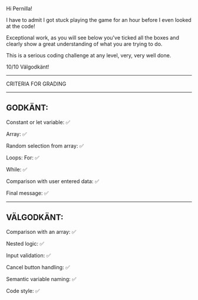 Hi Pernilla!

I have to admit I got stuck playing the game for an hour before I even looked at the code!

Exceptional work, as you will see below you've ticked all the boxes and clearly show a great understanding of what you are trying to do.

This is a serious coding challenge at any level, very, very well done.

10/10 Välgodkänt!

*************************************

CRITERIA FOR GRADING

*************************************

GODKÄNT:
-------------------------------------

Constant or let variable: ✅

Array: ✅

Random selection from array: ✅

Loops:
  For: ✅

  While: ✅

Comparison with user entered data: ✅

Final message: ✅

-------------------------------------

VÄLGODKÄNT:
-------------------------------------

Comparison with an array: ✅

Nested logic: ✅

Input validation: ✅

Cancel button handling: ✅

Semantic variable naming: ✅

Code style: ✅